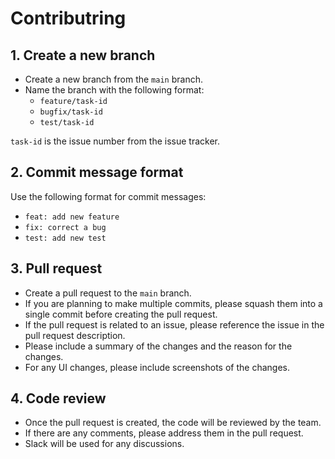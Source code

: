 # Contributring

## 1. Create a new branch
* Create a new branch from the `main` branch.
* Name the branch with the following format:
    * `feature/task-id`
    * `bugfix/task-id`
    * `test/task-id`

`task-id` is the issue number from the issue tracker.

## 2. Commit message format
Use the following format for commit messages:
* `feat: add new feature`
* `fix: correct a bug`
* `test: add new test`

## 3. Pull request
* Create a pull request to the `main` branch.
* If you are planning to make multiple commits, please squash them into a single commit before creating the pull request.
* If the pull request is related to an issue, please reference the issue in the pull request description.
* Please include a summary of the changes and the reason for the changes.
* For any UI changes, please include screenshots of the changes.

## 4. Code review
* Once the pull request is created, the code will be reviewed by the team.
* If there are any comments, please address them in the pull request.
* Slack will be used for any discussions.